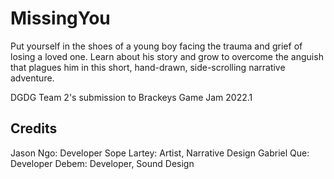 # MissingYou
Put yourself in the shoes of a young boy facing the trauma and grief of losing a loved one. Learn about his story and grow to overcome the anguish that plagues him in this short, hand-drawn, side-scrolling narrative adventure.

DGDG Team 2's submission to Brackeys Game Jam 2022.1

## Credits
Jason Ngo: Developer
Sope Lartey: Artist, Narrative Design
Gabriel Que: Developer
Debem: Developer, Sound Design
